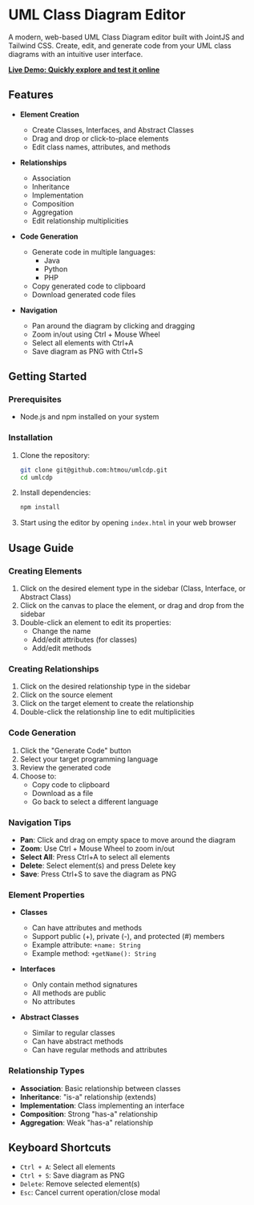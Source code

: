 # UML Class Diagram Editor

A modern, web-based UML Class Diagram editor built with JointJS and Tailwind CSS. Create, edit, and generate code from your UML class diagrams with an intuitive user interface.

**[Live Demo: Quickly explore and test it online](https://hassantmoussa.com/umlcdp/)**

## Features

- **Element Creation**
  - Create Classes, Interfaces, and Abstract Classes
  - Drag and drop or click-to-place elements
  - Edit class names, attributes, and methods

- **Relationships**
  - Association
  - Inheritance
  - Implementation
  - Composition
  - Aggregation
  - Edit relationship multiplicities

- **Code Generation**
  - Generate code in multiple languages:
    - Java
    - Python
    - PHP
  - Copy generated code to clipboard
  - Download generated code files

- **Navigation**
  - Pan around the diagram by clicking and dragging
  - Zoom in/out using Ctrl + Mouse Wheel
  - Select all elements with Ctrl+A
  - Save diagram as PNG with Ctrl+S

## Getting Started

### Prerequisites

- Node.js and npm installed on your system

### Installation

1. Clone the repository:
   ```bash
   git clone git@github.com:htmou/umlcdp.git
   cd umlcdp
   ```

2. Install dependencies:
   ```bash
   npm install
   ```

3. Start using the editor by opening `index.html` in your web browser

## Usage Guide

### Creating Elements

1. Click on the desired element type in the sidebar (Class, Interface, or Abstract Class)
2. Click on the canvas to place the element, or drag and drop from the sidebar
3. Double-click an element to edit its properties:
   - Change the name
   - Add/edit attributes (for classes)
   - Add/edit methods

### Creating Relationships

1. Click on the desired relationship type in the sidebar
2. Click on the source element
3. Click on the target element to create the relationship
4. Double-click the relationship line to edit multiplicities

### Code Generation

1. Click the "Generate Code" button
2. Select your target programming language
3. Review the generated code
4. Choose to:
   - Copy code to clipboard
   - Download as a file
   - Go back to select a different language

### Navigation Tips

- **Pan**: Click and drag on empty space to move around the diagram
- **Zoom**: Use Ctrl + Mouse Wheel to zoom in/out
- **Select All**: Press Ctrl+A to select all elements
- **Delete**: Select element(s) and press Delete key
- **Save**: Press Ctrl+S to save the diagram as PNG

### Element Properties

- **Classes**
  - Can have attributes and methods
  - Support public (+), private (-), and protected (#) members
  - Example attribute: `+name: String`
  - Example method: `+getName(): String`

- **Interfaces**
  - Only contain method signatures
  - All methods are public
  - No attributes

- **Abstract Classes**
  - Similar to regular classes
  - Can have abstract methods
  - Can have regular methods and attributes

### Relationship Types

- **Association**: Basic relationship between classes
- **Inheritance**: "is-a" relationship (extends)
- **Implementation**: Class implementing an interface
- **Composition**: Strong "has-a" relationship
- **Aggregation**: Weak "has-a" relationship

## Keyboard Shortcuts

- `Ctrl + A`: Select all elements
- `Ctrl + S`: Save diagram as PNG
- `Delete`: Remove selected element(s)
- `Esc`: Cancel current operation/close modal